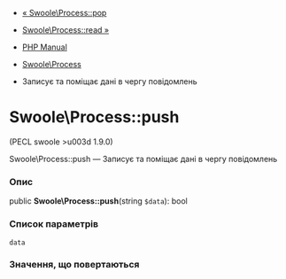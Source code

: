 - [« Swoole\Process::pop](swoole-process.pop.md)
- [Swoole\Process::read »](swoole-process.read.md)

- [PHP Manual](index.md)
- [Swoole\Process](class.swoole-process.md)
- Записує та поміщає дані в чергу повідомлень

# Swoole\Process::push

(PECL swoole \>u003d 1.9.0)

Swoole\Process::push — Записує та поміщає дані в чергу повідомлень

### Опис

public **Swoole\Process::push**(string `$data`): bool

### Список параметрів

`data`

### Значення, що повертаються
